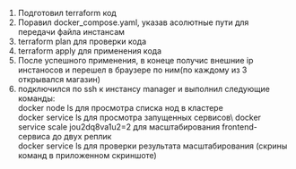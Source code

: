 1) Подготовил terraform код 
2) Поравил docker_compose.yaml, указав асолютные пути для передачи файла инстансам 
3) terraform plan для проверки кода 
4) terraform apply для применения кода 
5) После успешного применения, в конеце получис внешние ip инстаносов и перешел в браузере по ним(по каждому из 3 открывался магазин) 
6) подключился по ssh к инстансу manager и выполнил следующие команды:\
   docker node ls для просмотра списка нод в кластере\
   docker service ls для просмотра запущенных сервисов\ 
   docker service scale jou2dq8va1u2=2 для масштабирования frontend-сервиса до двух реплик\
   docker service ls для проверки результата масштабирования (скрины команд в приложенном скриншоте)
